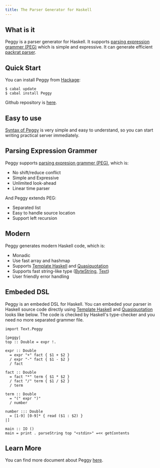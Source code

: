 ```yaml
---
title: The Parser Generator for Haskell
---
```


<div class="row">

<div class="span5">

## What is it

Peggy is a parser generator for Haskell.
It supports [parsing expression grammer (PEG)][PEG]
which is simple and expressive.
It can generate efficient [packrat parser][PAC].

</div>

<div class="span4">

## Quick Start

You can install Peggy from [Hackage][HAC]:

    $ cabal update
    $ cabal install Peggy

Github repository is [here][REPO].

</div>

<div class="span5">

## Easy to use

[Syntax of Peggy](syntax.html) is very simple and easy to understand,
so you can start writing practical server immediately.

</div>

</div>

<div class="row">
<div class="span14">

## Parsing Expression Grammer

Peggy supports [parsing expresion grammer (PEG)][PEG], which is:

- No shift/reduce conflict
- Simple and Expressive
- Unlimited look-ahead
- Linear time parser

And Peggy extends PEG:

- Separated list
- Easy to handle source location
- Support left recursion

## Modern

Peggy generates modern Haskell code, which is:

- Monadic
- Use fast array and hashmap
- Supports [Template Haskell][TH] and [Quasiquotation][QQ]
- Supports fast string-like type ([ByteString][BS], [Text][TXT])
- User friendly error handling

## Embeded DSL

Peggy is an embeded DSL for Haskell.
You can embeded your parser in Haskell source code directly using [Template Haskell][TH] and [Quasiquotation][QQ] looks like below. The code is checked by Haskell's type-checker and you need no more separated grammer file.

    import Text.Peggy
    
    [peggy|
    top :: Double = expr !.
    
    expr :: Double
      = expr "+" fact { $1 + $2 }
      / expr "-" fact { $1 - $2 }
      / fact
    
    fact :: Double
      = fact "*" term { $1 * $2 }
      / fact "/" term { $1 / $2 }
      / term
    
    term :: Double
      = "(" expr ")"
      / number
    
    number ::: Double
      = [1-9] [0-9]* { read ($1 : $2) }
    |]

    main :: IO ()
    main = print . parseString top "<stdin>" =<< getContents

## Learn More

You can find more document about Peggy [here](reference.html).

</div>
</div>

[PEG]: http://en.wikipedia.org/wiki/Parsing_expression_grammar
[PAC]: http://pdos.csail.mit.edu/~baford/packrat/
[HAC]: http://hackage.haskell.org/package/peggy
[REPO]: https://github.com/tanakh/peggy
[TH]: http://www.haskell.org/haskellwiki/Template_Haskell
[QQ]: http://www.haskell.org/haskellwiki/Quasiquotation
[BS]: http://hackage.haskell.org/package/bytestring
[TXT]: http://hackage.haskell.org/package/text
